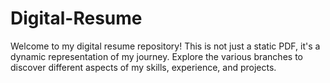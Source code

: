 # Digital-Resume
Welcome to my digital resume repository! This is not just a static PDF, it's a dynamic representation of my  journey. Explore the various branches to discover different aspects of my skills, experience, and projects.
